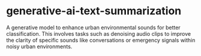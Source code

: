 # generative-ai-text-summarization
A generative model to enhance urban environmental sounds for better classification. This involves tasks such as denoising audio clips to improve the clarity of specific sounds like conversations or emergency signals within noisy urban environments.
